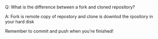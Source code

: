 Q: What is the difference between a fork and cloned repository?

A: Fork is remote copy of repostory and clone is downlod the rpository in your hard disk


Remember to commit and push when you're finished!